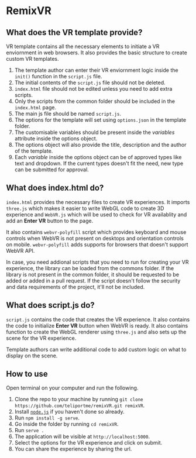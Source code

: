 # RemixVR

## What does the VR template provide?

VR template contains all the necessary elements to initiate a VR enviornment in web browsers. It also provides the basic structure to create custom VR templates.

1. The template author can enter their VR enviornment logic inside the `init()` function in the `script.js` file.
2. The initial contents of the `script.js` file should not be deleted.
3. `index.html` file should not be edited unless you need to add extra scripts.
4. Only the scripts from the common folder should be included in the `index.html` page.
5. The main js file should be named `script.js`.
6. The options for the template will set using `options.json` in the template folder.
7. The customisable variables should be present inside the _variables_ attribute inside the options object.
8. The options object will also provide the title, description and the author of the template.
9. Each _variable_ inside the options object can be of approved types like text and dropdown. If the current types doesn't fit the need, new type can be submitted for approval.

## What does index.html do?

`index.html` provides the necessary files to create VR experiences. It imports `three.js` which makes it easier to write WebGL code to create 3D experience and `WebVR.js` which will be used to check for VR availablity and add an **Enter VR** button to the page.

It also contains `webvr-polyfill` script which provides keyboard and mouse controls when WebVR is not present on desktops and orientation controls on mobile. `webvr-polyfill` adds supports for browsers that doesn't support WebVR API.

In case, you need addional scripts that you need to run for creating your VR experience, the library can be loaded from the commons folder. If the library is not present in the common folder, it should be requested to be added or added in a pull request. If the script doesn't follow the security and data requirements of the project, it'll not be included.

## What does script.js do?

`script.js` contains the code that creates the VR experience. It also contains the code to initialize **Enter VR** button when WebVR is ready. It also contains function to create the WebGL renderer using `three.js` and also sets up the scene for the VR experience.

Template authors can write additional code to add custom logic on what to display on the scene.

## How to use

Open terminal on your computer and run the following.

1. Clone the repo to your machine by running `git clone https://github.com/teliportme/remixVR.git remixVR`.
2. Install [`node.js`](https://nodejs.org/) if you haven't done so already.
3. Run `npm install -g serve`.
4. Go inside the folder by running `cd remixVR`.
5. Run `serve .`
6. The application will be visible at `http://localhost:5000`.
7. Select the options for the VR experience and click on submit.
8. You can share the experience by sharing the url.

